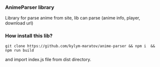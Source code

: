 ### AnimeParser library

Library for parse anime from site, lib can parse (anime info, player, download url)

### How install this lib?

`git clone https://github.com/kylym-maratov/anime-parser
&&
npm i 
&& 
npm run build`

and import index.js file from dist directory.
